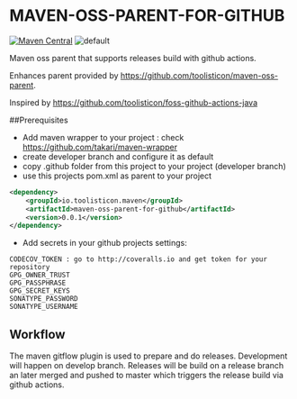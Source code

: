 # MAVEN-OSS-PARENT-FOR-GITHUB

[![Maven Central](https://maven-badges.herokuapp.com/maven-central/io.toolisticon.maven/maven-oss-parent-for-github/badge.svg)](https://maven-badges.herokuapp.com/maven-central/io.toolisticon.maven/maven-oss-parent-for-github)
![default](https://github.com/toolisticon/maven-oss-parent-for-github/workflows/default/badge.svg?branch=develop)

Maven oss parent that supports releases build with github actions.

Enhances parent provided by https://github.com/toolisticon/maven-oss-parent.

Inspired by https://github.com/toolisticon/foss-github-actions-java

##Prerequisites

- Add maven wrapper to your project : check https://github.com/takari/maven-wrapper
- create developer branch and configure it as default
- copy .github folder from this project to your project (developer branch)
- use this projects pom.xml as parent to your project

```xml
<dependency>
    <groupId>io.toolisticon.maven</groupId>
    <artifactId>maven-oss-parent-for-github</artifactId>
    <version>0.0.1</version>
</dependency>
```

- Add secrets in your github projects settings:
```
CODECOV_TOKEN : go to http://coveralls.io and get token for your repository
GPG_OWNER_TRUST
GPG_PASSPHRASE
GPG_SECRET_KEYS
SONATYPE_PASSWORD
SONATYPE_USERNAME
```

## Workflow
The maven gitflow plugin is used to prepare and do releases. 
Development will happen on develop branch. 
Releases will be build on a release branch an later merged and pushed to master which triggers the release build via github actions.
